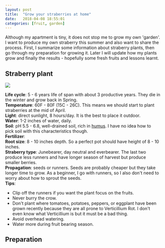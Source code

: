 ```yaml
---
layout: post
title:  "Grow your straberries at home"
date:   2018-04-08 18:55:01
categories: [fruit, garden]
---
```

Although my apartment is tiny, it does not stop me to grow my own 'garden'. I want to produce my own straberry this summer and also want to share the process.
First, I summarize some information about straberry plants, then go through my preparation for growing it. Later I will update how my plants grow
and finally the results - hopefully some fresh fruits and lessons learnt.

Straberry plant
---------------

![](https://i2.wp.com/bonnieplants.com/wp-content/uploads/strawberry-plant-Illustration-web.jpg)

__Life cycle__: 5 - 6 years life of span with about 3 productive years. They die in the winter and grow back in Spring.  
__Temperature__: 60F - 80F (15C - 26C). This means we should start to plant straberries at the mid of April.  
__Light__: direct sunlight, 8 hours/day. It is the best to place it outdoor.  
__Water__: 1-2 inches of water, daily.  
__Soil__: pH 5.5 - 6.8, well-drained soil, rich in [humus](https://en.wikipedia.org/wiki/Humus). I have no idea how to pick soil with this characteristics though.  
__Fertilizer__:  
__Root size__: 8 - 10 inches depth. So a perfect pot should have height of 8 - 10 inches.  
__Straberry type__: Junebearer, day neutral and everbearer. The last two produce less runners and have longer season of harvest but produce smaller berries.  
__Propagation__: seeds or runners. Seeds are probably cheaper but they take longer time to grow. As a beginner, I go with runners, so I also don't need to worry about how to sprout the seeds.  
__Tips__:
+ Clip off the runners if you want the plant focus on the fruits.  
+ Never burry the crow.
+ Don't plant where tomatoes, potatoes, peppers, or eggplant have been grown recently because they are all prone to Verticillium Rot. I don't even know what Verticillium is but it must be a bad thing.
+ Avoid overhead watering.
+ Water more during fruit bearing season.

Preparation
-----------

